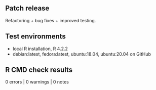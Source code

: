 ## Patch release
Refactoring + bug fixes + improved testing.

## Test environments
- local R installation, R 4.2.2
- debian:latest, fedora:latest, ubuntu:18.04, ubuntu:20.04 on GitHub

## R CMD check results
0 errors | 0 warnings | 0 notes
